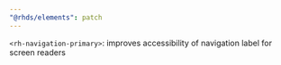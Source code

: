 ```yaml
---
"@rhds/elements": patch
---
```


`<rh-navigation-primary>`: improves accessibility of navigation label for screen readers
  
